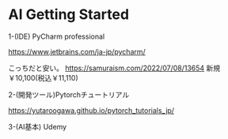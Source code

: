 # AI Getting Started

1-(IDE) PyCharm professional

https://www.jetbrains.com/ja-jp/pycharm/

こっちだと安い。
https://samuraism.com/2022/07/08/13654
新規	￥10,100(税込￥11,110)


2-(開発ツール)Pytorchチュートリアル

https://yutaroogawa.github.io/pytorch_tutorials_jp/


3-(AI基本) Udemy

